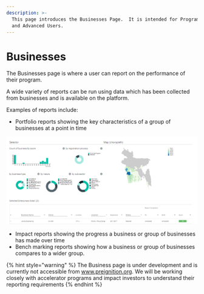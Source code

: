 ```yaml
---
description: >-
  This page introduces the Businesses Page.  It is intended for Program Users
  and Advanced Users.
---
```


# Businesses

The Businesses page is where a user can report on the performance of their program.

A wide variety of reports can be run using data which has been collected from businesses and is available on the platform.  

Examples of reports include:

* Portfolio reports showing the key characteristics of a group of businesses at a point in time

![Early version of a portfolio report](../../.gitbook/assets/image%20%2857%29.png)

* Impact reports showing the progress a business or group of businesses has made over time
* Bench marking reports showing how a business or group of businesses compares to a wider group.

{% hint style="warning" %}
The Business page is under development and is currently not accessible from www.preignition.org.  We will be working closely with accelerator programs and impact investors to understand their reporting requirements
{% endhint %}

 



